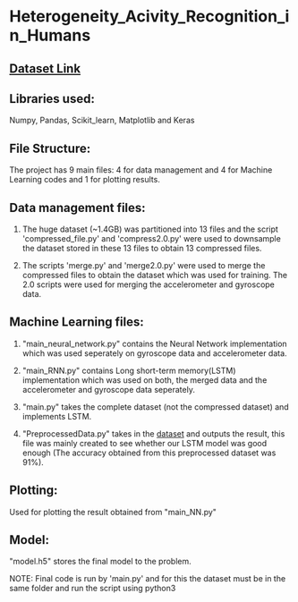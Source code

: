 Heterogeneity_Acivity_Recognition_in_Humans
===

[Dataset Link](https://archive.ics.uci.edu/ml/datasets/Heterogeneity+Activity+Recognition)
---

Libraries used:
---
Numpy, Pandas, Scikit_learn, Matplotlib and Keras

File Structure:
---
The project has 9 main files: 4 for data management and 4 for Machine Learning codes and 1 for plotting results.

Data management files:
---
1. The huge dataset (~1.4GB) was partitioned into 13 files and the script 'compressed_file.py' and 'compress2.0.py' were used to downsample the dataset stored in these 13 files to obtain 13 compressed files.

2. The scripts 'merge.py' and 'merge2.0.py' were used to merge the compressed files to obtain the dataset which was used for training. The 2.0 scripts were used for merging the accelerometer and gyroscope data.

Machine Learning files:
---
1. "main_neural_network.py" contains the Neural Network implementation which was used seperately on gyroscope data and accelerometer data.

2. "main_RNN.py" contains Long short-term memory(LSTM) implementation which was used on both, the merged data and the accelerometer and gyroscope data seperately.

3. "main.py" takes the complete dataset (not the compressed dataset) and implements LSTM.

4. "PreprocessedData.py" takes in the [dataset](https://archive.ics.uci.edu/ml/datasets/Smartphone-Based+Recognition+of+Human+Activities+and+Postural+Transitions) and outputs the result, this file was mainly created to see whether our LSTM model was good enough (The accuracy obtained from this preprocessed dataset was 91%).

Plotting:
---
Used for plotting the result obtained from "main_NN.py"

Model:
---
"model.h5" stores the final model to the problem.


NOTE:
Final code is run by 'main.py' and for this the dataset must be in the same folder and run the script using python3

